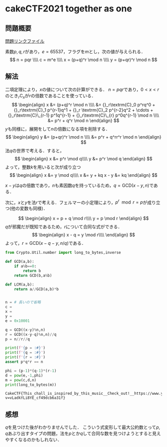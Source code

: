 # cakeCTF2021 together as one
## 問題概要
[問題リンクファイル](https://github.com/theoremoon/cakectf-2021-public/tree/master/crypto/together_as_one/distfiles)

素数$p,q,r$があり，$e=65537$，フラグを$m$とし，次の値が与えられる．
$$
n = pqr \\\\
c = m^e \\\\
x = (p+q)^r \mod n \\\\
y = (p+qr)^r \mod n
$$

## 解法
二項定理により，$x$の値について次の計算ができる．
$n=pqr$であり，$0<x<r$のとき${}_r\textrm{C}_x$が$r$の倍数であることを使っている．
$$
\begin{align}
x &= (p+q)^r \mod n \\\\
  &= {}_r\textrm{C}_0 p^rq^0 + {}_r\textrm{C}_1 p^{r-1}q^1 + {}_r \textrm{C}_2 p^{r-2}q^2 +   \cdots + {}_r\textrm{C}\_{r-1} p^1q^{r-1} + {}_r\textrm{C}\_{r} p^0q^{r-1} \mod n \\\\
  &= p^r + q^r \mod n
\end{align}
$$
$y$も同様に，展開をして$n$の倍数になる項を削除する．
$$
\begin{align}
y &= (p+qr)^r \mod n \\\\
  &= p^r + q^rr^r \mod n
\end{align}
$$
法$q$の世界で考える．すると，
$$
\begin{align}
x &= p^r \mod q\\\\
y &= p^r \mod q
\end{align}
$$
よって，整数$k$を用いると次が成り立つ
$$
\begin{align}
x &= y \mod q\\\\
x &= y + kq
x - y &= kq
\end{align}
$$

$x-y$は$q$の倍数であり，$n$も素因数$q$を持っているため，$q=\textrm{GCD}(x-y,n)$である．

次に，$x$と$y$を法$r$で考える．フェルマーの小定理により，$p^r \mod r=p$が成り立つ(他の変数も同様)．

$$
\begin{align}
x = p + q \mod r\\\\
y = p \mod r
\end{align}
$$
$q$が邪魔だが既知であるため，$r$について合同な式ができる．
$$
\begin{align}
x - q = y \mod r\\\\
\end{align}
$$
よって，$r=\textrm{GCD}(x-q-y,n/q)$である．
```python
from Crypto.Util.number import long_to_bytes,inverse

def GCD(a,b):
    if a%b==0:
        return b
    return GCD(b,a%b)

def LCM(a,b):
    return a//GCD(a,b)*b


n = # 長いので省略
c = 
x = 
y = 
e = 0x10001

q = GCD((x-y)%n,n)
r = GCD((x-y-q)%n,n)//q
p = n//r//q

print(f'{p = :#}')
print(f'{q = :#}')
print(f'{r = :#}')
assert p*q*r == n

phi = (p-1)*(q-1)*(r-1)
d = pow(e,-1,phi)
m = pow(c,d,n)
print(long_to_bytes(m))
```
```none
CakeCTF{This_chall_is_inspired_by_this_music__Check_out!__https://www.youtube.com/watch?v=vLadkYLi8YE_cf49dcb6a31f}
```

## 感想
$q$を見つけた後がわかりませんでした．
こういう式変形して最大公約数とって$p,q$あぶり出すタイプの問題，法を$p$とか$q$して合同な数を見つけようとすると見えやすくなるのかもしれない．

